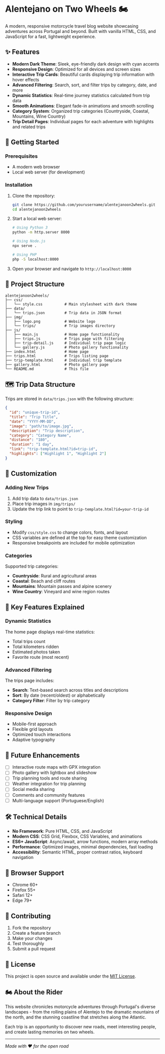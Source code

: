 # Alentejano on Two Wheels 🏍️

A modern, responsive motorcycle travel blog website showcasing adventures across Portugal and beyond. Built with vanilla HTML, CSS, and JavaScript for a fast, lightweight experience.

## ✨ Features

- **Modern Dark Theme**: Sleek, eye-friendly dark design with cyan accents
- **Responsive Design**: Optimized for all devices and screen sizes
- **Interactive Trip Cards**: Beautiful cards displaying trip information with hover effects
- **Advanced Filtering**: Search, sort, and filter trips by category, date, and more
- **Dynamic Statistics**: Real-time journey statistics calculated from trip data
- **Smooth Animations**: Elegant fade-in animations and smooth scrolling
- **Category System**: Organized trip categories (Countryside, Coastal, Mountains, Wine Country)
- **Trip Detail Pages**: Individual pages for each adventure with highlights and related trips

## 🚀 Getting Started

### Prerequisites
- A modern web browser
- Local web server (for development)

### Installation
1. Clone the repository:
   ```bash
   git clone https://github.com/yourusername/alentejanoon2wheels.git
   cd alentejanoon2wheels
   ```

2. Start a local web server:
   ```bash
   # Using Python 3
   python -m http.server 8000
   
   # Using Node.js
   npx serve .
   
   # Using PHP
   php -S localhost:8000
   ```

3. Open your browser and navigate to `http://localhost:8000`

## 📁 Project Structure

```
alentejanoon2wheels/
├── css/
│   └── style.css          # Main stylesheet with dark theme
├── data/
│   └── trips.json         # Trip data in JSON format
├── img/
│   ├── logo.png           # Website logo
│   └── trips/             # Trip images directory
├── js/
│   ├── main.js            # Home page functionality
│   ├── trips.js           # Trips page with filtering
│   ├── trip-detail.js     # Individual trip page logic
│   └── gallery.js         # Photo gallery functionality
├── index.html             # Home page
├── trips.html             # Trips listing page
├── trip-template.html     # Individual trip template
├── gallery.html           # Photo gallery page
└── README.md              # This file
```

## 🗺️ Trip Data Structure

Trips are stored in `data/trips.json` with the following structure:

```json
{
  "id": "unique-trip-id",
  "title": "Trip Title",
  "date": "YYYY-MM-DD",
  "image": "path/to/image.jpg",
  "description": "Trip description",
  "category": "Category Name",
  "distance": "180",
  "duration": "1 day",
  "link": "trip-template.html?id=trip-id",
  "highlights": ["Highlight 1", "Highlight 2"]
}
```

## 🎨 Customization

### Adding New Trips
1. Add trip data to `data/trips.json`
2. Place trip images in `img/trips/`
3. Update the trip link to point to `trip-template.html?id=your-trip-id`

### Styling
- Modify `css/style.css` to change colors, fonts, and layout
- CSS variables are defined at the top for easy theme customization
- Responsive breakpoints are included for mobile optimization

### Categories
Supported trip categories:
- **Countryside**: Rural and agricultural areas
- **Coastal**: Beach and cliff routes
- **Mountains**: Mountain passes and alpine scenery
- **Wine Country**: Vineyard and wine region routes

## 🌟 Key Features Explained

### Dynamic Statistics
The home page displays real-time statistics:
- Total trips count
- Total kilometers ridden
- Estimated photos taken
- Favorite route (most recent)

### Advanced Filtering
The trips page includes:
- **Search**: Text-based search across titles and descriptions
- **Sort**: By date (recent/oldest) or alphabetically
- **Category Filter**: Filter by trip category

### Responsive Design
- Mobile-first approach
- Flexible grid layouts
- Optimized touch interactions
- Adaptive typography

## 🚧 Future Enhancements

- [ ] Interactive route maps with GPX integration
- [ ] Photo gallery with lightbox and slideshow
- [ ] Trip planning tools and route sharing
- [ ] Weather integration for trip planning
- [ ] Social media sharing
- [ ] Comments and community features
- [ ] Multi-language support (Portuguese/English)

## 🛠️ Technical Details

- **No Framework**: Pure HTML, CSS, and JavaScript
- **Modern CSS**: CSS Grid, Flexbox, CSS Variables, and animations
- **ES6+ JavaScript**: Async/await, arrow functions, modern array methods
- **Performance**: Optimized images, minimal dependencies, fast loading
- **Accessibility**: Semantic HTML, proper contrast ratios, keyboard navigation

## 📱 Browser Support

- Chrome 60+
- Firefox 55+
- Safari 12+
- Edge 79+

## 🤝 Contributing

1. Fork the repository
2. Create a feature branch
3. Make your changes
4. Test thoroughly
5. Submit a pull request

## 📄 License

This project is open source and available under the [MIT License](LICENSE).

## 🏍️ About the Rider

This website chronicles motorcycle adventures through Portugal's diverse landscapes - from the rolling plains of Alentejo to the dramatic mountains of the north, and the stunning coastline that stretches along the Atlantic.

Each trip is an opportunity to discover new roads, meet interesting people, and create lasting memories on two wheels.

---

*Made with ❤️ for the open road*
